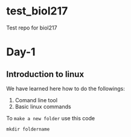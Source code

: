 # test_biol217
Test repo for biol217

# Day-1 

## Introduction to linux

We have learned here how to do the followings:

1. Comand line tool
2. Basic linux commands

To `make a new folder` use this code

```
mkdir foldername
```
